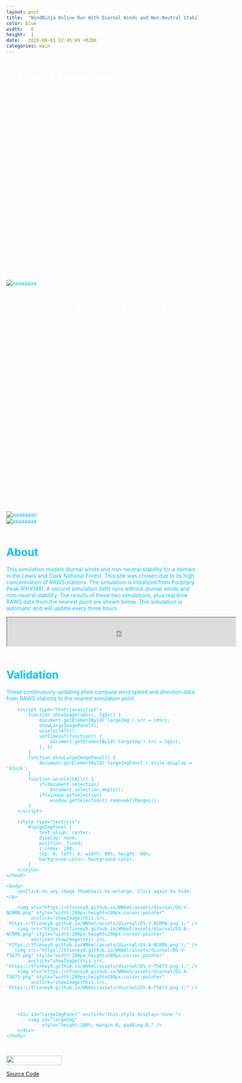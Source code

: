 ```yaml
---
layout: post
title:  "WindNinja Online Run With Diurnal Winds and Non-Neutral Stability"
color: blue
width:   6
height:  1
date:   2016-08-01 12:45:49 +0200
categories: main
---
```

<div class="col col-6">
<h1 style="color:white;">Standard Simulation</h1>
<html>
<head>
<style>
body
{
color:#00C6FF
}
</style>
<script
src="http://maps.googleapis.com/maps/api/js?&key=AIzaSyBL2JbHu9cN3mSvKDvi_VPDQJHPwT2_w8M">
</script>
<script>
var myCenter=new google.maps.LatLng(46.9163056,-114.0905556);

function initialize()
{
var mapProp = {
  center:myCenter,
  zoom:11,
  mapTypeId:google.maps.MapTypeId.TERRAIN,
  styles: [{"featureType":"water","elementType":"geometry","stylers":[{"visibility":"on"},{"color":"#aee2e0"}]},{"featureType":"landscape","elementType":"geometry.fill","stylers":[{"color":"#abce83"}]},{"featureType":"poi","elementType":"geometry.fill","stylers":[{"color":"#769E72"}]},{"featureType":"poi","elementType":"labels.text.fill","stylers":[{"color":"#7B8758"}]},{"featureType":"poi","elementType":"labels.text.stroke","stylers":[{"color":"#EBF4A4"}]},{"featureType":"poi.park","elementType":"geometry","stylers":[{"visibility":"simplified"},{"color":"#8dab68"}]},{"featureType":"road","elementType":"geometry.fill","stylers":[{"visibility":"simplified"}]},{"featureType":"road","elementType":"labels.text.fill","stylers":[{"color":"#5B5B3F"}]},{"featureType":"road","elementType":"labels.text.stroke","stylers":[{"color":"#ABCE83"}]},{"featureType":"road","elementType":"labels.icon","stylers":[{"visibility":"off"}]},{"featureType":"road.local","elementType":"geometry","stylers":[{"color":"#A4C67D"}]},{"featureType":"road.arterial","elementType":"geometry","stylers":[{"color":"#9BBF72"}]},{"featureType":"road.highway","elementType":"geometry","stylers":[{"color":"#EBF4A4"}]},{"featureType":"transit","stylers":[{"visibility":"off"}]},{"featureType":"administrative","elementType":"geometry.stroke","stylers":[{"visibility":"on"},{"color":"#87ae79"}]},{"featureType":"administrative","elementType":"geometry.fill","stylers":[{"color":"#7f2200"},{"visibility":"off"}]},{"featureType":"administrative","elementType":"labels.text.stroke","stylers":[{"color":"#ffffff"},{"visibility":"on"},{"weight":4.1}]},{"featureType":"administrative","elementType":"labels.text.fill","stylers":[{"color":"#495421"}]},{"featureType":"administrative.neighborhood","elementType":"labels","stylers":[{"visibility":"off"}]}]
  };

var map2=new google.maps.Map(document.getElementById("googleMap1"),mapProp);

  var ctaLayer2 = new google.maps.KmlLayer({
    url: 'http://windninja.wfmrda.org/ninjadata/pRG.kml',
    map: map2
  });
  var ctaLayer2 = new google.maps.KmlLayer({
    url: 'http://windninja.wfmrda.org/ninjadata/clark.kml',
    map: map2
  });

}

google.maps.event.addDomListener(window, 'load', initialize);
</script>
</head>

<body>
<div id="googleMap1" style="width:470px;height:480px;"></div>
</body>
</html>

<br>
<img src="http://windninja.wfmrda.org/ninjadata/pRG.bmp" alt="aaaaaaaa">

</div>

<div class="col col-6">
<h1 style="color:white;">Non-Neutral Stability, Diurnal Winds</h1>
<html>
<head>
<style>
body
{
color:#00C6FF
}
</style>
<script
src="http://maps.googleapis.com/maps/api/js?&key=AIzaSyBL2JbHu9cN3mSvKDvi_VPDQJHPwT2_w8M">
</script>
<script>
var myCenter=new google.maps.LatLng(46.9163056,-114.0905556);

function initialize()
{
var mapProp = {
  center:myCenter,
  zoom:11,
  mapTypeId:google.maps.MapTypeId.TERRAIN,
  styles: [{"featureType":"water","elementType":"geometry","stylers":[{"visibility":"on"},{"color":"#aee2e0"}]},{"featureType":"landscape","elementType":"geometry.fill","stylers":[{"color":"#abce83"}]},{"featureType":"poi","elementType":"geometry.fill","stylers":[{"color":"#769E72"}]},{"featureType":"poi","elementType":"labels.text.fill","stylers":[{"color":"#7B8758"}]},{"featureType":"poi","elementType":"labels.text.stroke","stylers":[{"color":"#EBF4A4"}]},{"featureType":"poi.park","elementType":"geometry","stylers":[{"visibility":"simplified"},{"color":"#8dab68"}]},{"featureType":"road","elementType":"geometry.fill","stylers":[{"visibility":"simplified"}]},{"featureType":"road","elementType":"labels.text.fill","stylers":[{"color":"#5B5B3F"}]},{"featureType":"road","elementType":"labels.text.stroke","stylers":[{"color":"#ABCE83"}]},{"featureType":"road","elementType":"labels.icon","stylers":[{"visibility":"off"}]},{"featureType":"road.local","elementType":"geometry","stylers":[{"color":"#A4C67D"}]},{"featureType":"road.arterial","elementType":"geometry","stylers":[{"color":"#9BBF72"}]},{"featureType":"road.highway","elementType":"geometry","stylers":[{"color":"#EBF4A4"}]},{"featureType":"transit","stylers":[{"visibility":"off"}]},{"featureType":"administrative","elementType":"geometry.stroke","stylers":[{"visibility":"on"},{"color":"#87ae79"}]},{"featureType":"administrative","elementType":"geometry.fill","stylers":[{"color":"#7f2200"},{"visibility":"off"}]},{"featureType":"administrative","elementType":"labels.text.stroke","stylers":[{"color":"#ffffff"},{"visibility":"on"},{"weight":4.1}]},{"featureType":"administrative","elementType":"labels.text.fill","stylers":[{"color":"#495421"}]},{"featureType":"administrative.neighborhood","elementType":"labels","stylers":[{"visibility":"off"}]}]
  };

var map=new google.maps.Map(document.getElementById("googleMap"),mapProp);

  var ctaLayer = new google.maps.KmlLayer({
    url: 'http://windninja.wfmrda.org/ninjadata/PDS.kml',
    map: map
  });
  var ctaLayer = new google.maps.KmlLayer({
    url: 'http://windninja.wfmrda.org/ninjadata/clark.kml',
    map: map
  });

}

google.maps.event.addDomListener(window, 'load', initialize);
</script>
</head>

<body>
<div id="googleMap" style="width:470px;height:480px;"></div>
</body>
</html>
<br>
<div class="col col-5">
<img src="http://windninja.wfmrda.org/ninjadata/PDS.bmp" alt="aaaaaaaa">
</div>
<div class="col col-6">
<img src="http://windninja.wfmrda.org/ninjadata/PDSTime.bmp" alt="aaaaaaaa">
</div>

</div>
<br>

<h1>About</h1>
<p>This simulation models diurnal winds and non-neutral stability for a domain in the Lewis and Clark National Forest. This site was chosen due to its high concentration of RAWS stations. The simulation is initialized from Porphyry Peak (PHYM8). A second simulation (left) runs without diurnal winds and non-neutral stability. The results of these two simulations, plus real time RAWS data from the nearest point are shown below. This simulation is automatic and will update every three hours. </p>


<iframe src="http://windninja.wfmrda.org/ninjadata/DiurnalLog.txt" style="background: #FFFFFF;" height="75"  width="600"></iframe>


<div class="col col-12">
<br>
</div>


# Validation

These continuously updating plots compare wind speed and direction data from RAWS stations to the nearest simulation point.

<html>
    <head>
        <title>Sample</title>

        <script type="text/javascript">
            function showImage(smSrc, lgSrc) {
                document.getElementById('largeImg').src = smSrc;
                showLargeImagePanel();
                unselectAll();
                setTimeout(function() {
                    document.getElementById('largeImg').src = lgSrc;
                }, 1)
            }
            function showLargeImagePanel() {
                document.getElementById('largeImgPanel').style.display = 'block';
            }
            function unselectAll() {
                if(document.selection)
                    document.selection.empty();
                if(window.getSelection)
                    window.getSelection().removeAllRanges();
            }
        </script>

        <style type="text/css">
            #largeImgPanel {
                text-align: center;
                display: none;
                position: fixed;
                z-index: 100;
                top: 0; left: 0; width: 90%; height: 90%;
                background-color: background-color;
            }
        </style>
    </head>

    <body>
        <p>Click on any image thumbnail to enlarge. Click again to hide:</p>

        <img src="https://tfinney9.github.io/WNkml/assets/diurnal/DS-V-NCRM8.png" style="width:200px;height=200px;cursor:pointer"
             onclick="showImage(this.src, 'https://tfinney9.github.io/WNkml/assets/diurnal/DS-V-NCRM8.png');" />
        <img src="https://tfinney9.github.io/WNkml/assets/diurnal/DS-A-NCRM8.png" style="width:200px;height=200px;cursor:pointer"
             onclick="showImage(this.src, 'https://tfinney9.github.io/WNkml/assets/diurnal/DS-A-NCRM8.png');" />
       <img src="https://tfinney9.github.io/WNkml/assets/diurnal/DS-V-TS673.png" style="width:200px;height=200px;cursor:pointer"
            onclick="showImage(this.src, 'https://tfinney9.github.io/WNkml/assets/diurnal/DS-V-TS673.png');" />
        <img src="https://tfinney9.github.io/WNkml/assets/diurnal/DS-A-TS673.png" style="width:200px;height=200px;cursor:pointer"
             onclick="showImage(this.src, 'https://tfinney9.github.io/WNkml/assets/diurnal/DS-A-TS673.png');" />




        <div id="largeImgPanel" onclick="this.style.display='none'">
            <img id="largeImg"
                 style="height:100%; margin:0; padding:0;" />
        </div>
    </body>
</html>

<br>



<a href="http://synopticlabs.org/api/mesonet/"> <img src="http://firelab.github.io/windninja/assets/meso-api-logo-light.png" style="width:146px;height:25px;"> </a>



[Source Code](https://github.com/tfinney9/WNkml/)
